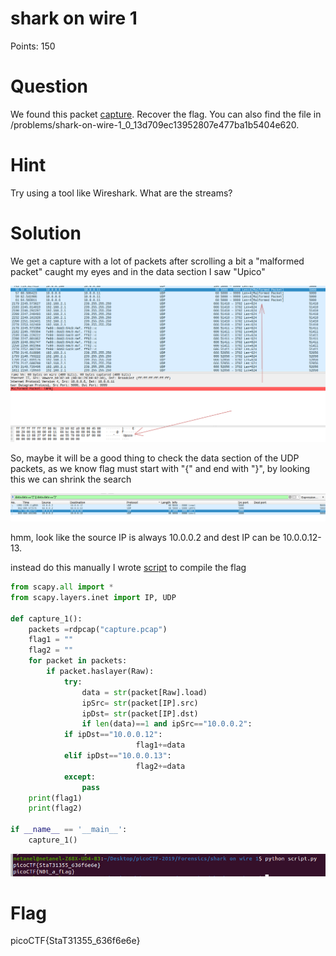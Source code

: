 # shark on wire 1

Points: 150

# Question

We found this packet [capture](capture.pcap).
Recover the flag. You can also find the file in /problems/shark-on-wire-1_0_13d709ec13952807e477ba1b5404e620.


# Hint 

Try using a tool like Wireshark.
What are the streams?

# Solution

We get a capture with a lot of packets after scrolling a bit a "malformed packet" caught my eyes and in the data section I saw "Upico"

![](malformed.png)

So, maybe it will be a good thing to check the data section of the UDP packets, as we know flag must start with "{" and end with "}", by looking this we can shrink the search

![](brakets.png)

hmm, look like the source IP is always 10.0.0.2 and dest IP can be 10.0.0.12-13.

instead do this manually I wrote [script](script.py) to compile the flag 

```python
from scapy.all import *
from scapy.layers.inet import IP, UDP

def capture_1():
    packets =rdpcap("capture.pcap")
    flag1 = ""
    flag2 = ""
    for packet in packets:
        if packet.haslayer(Raw):
            try:
                data = str(packet[Raw].load)
                ipSrc= str(packet[IP].src)
                ipDst= str(packet[IP].dst)
                if len(data)==1 and ipSrc=="10.0.0.2":
            if ipDst=="10.0.0.12":
                            flag1+=data
            elif ipDst=="10.0.0.13":
                            flag2+=data
            except:
                pass
    print(flag1)
    print(flag2)

if __name__ == '__main__':
    capture_1()
```

![](output.png)


# Flag
picoCTF{StaT31355_636f6e6e}

